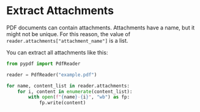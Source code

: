 # Extract Attachments

PDF documents can contain attachments. Attachments have a name, but it might not
be unique. For this reason, the value of `reader.attachments["attachment_name"]`
is a list.

You can extract all attachments like this:

```python
from pypdf import PdfReader

reader = PdfReader("example.pdf")

for name, content_list in reader.attachments:
    for i, content in enumerate(content_list):
        with open(f"{name}-{i}", "wb") as fp:
            fp.write(content)
```
